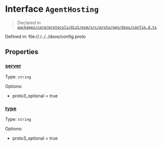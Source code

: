 # Interface `AgentHosting`
> Declared in [`packages/core/protocols/dist/esm/src/proto/gen/dxos/config.d.ts`]()

Defined in:
   file://./../../dxos/config.proto
## Properties
### [server]()
Type: <code>string</code>

Options:
  - proto3_optional = true

### [type]()
Type: <code>string</code>

Options:
  - proto3_optional = true

    